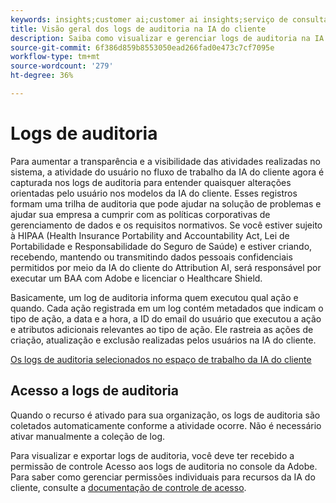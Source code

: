 ```yaml
---
keywords: insights;customer ai;customer ai insights;serviço de consulta CAI;customer ai queries;customer ai scores
title: Visão geral dos logs de auditoria na IA do cliente
description: Saiba como visualizar e gerenciar logs de auditoria na IA do cliente.
source-git-commit: 6f386d859b8553050ead266fad0e473c7cf7095e
workflow-type: tm+mt
source-wordcount: '279'
ht-degree: 36%

---
```


# Logs de auditoria

Para aumentar a transparência e a visibilidade das atividades realizadas no sistema, a atividade do usuário no fluxo de trabalho da IA do cliente agora é capturada nos logs de auditoria para entender quaisquer alterações orientadas pelo usuário nos modelos da IA do cliente. Esses registros formam uma trilha de auditoria que pode ajudar na solução de problemas e ajudar sua empresa a cumprir com as políticas corporativas de gerenciamento de dados e os requisitos normativos.  Se você estiver sujeito à HIPAA (Health Insurance Portability and Accountability Act, Lei de Portabilidade e Responsabilidade do Seguro de Saúde) e estiver criando, recebendo, mantendo ou transmitindo dados pessoais confidenciais permitidos por meio da IA do cliente do Attribution AI, será responsável por executar um BAA com Adobe e licenciar o Healthcare Shield.

Basicamente, um log de auditoria informa quem executou qual ação e quando. Cada ação registrada em um log contém metadados que indicam o tipo de ação, a data e a hora, a ID do email do usuário que executou a ação e atributos adicionais relevantes ao tipo de ação. Ele rastreia as ações de criação, atualização e exclusão realizadas pelos usuários na IA do cliente.

[Os logs de auditoria selecionados no espaço de trabalho da IA do cliente](../../customer-ai/images/data-governance/audit-logs-cai.png)

## Acesso a logs de auditoria

Quando o recurso é ativado para sua organização, os logs de auditoria são coletados automaticamente conforme a atividade ocorre. Não é necessário ativar manualmente a coleção de log.

Para visualizar e exportar logs de auditoria, você deve ter recebido a permissão de controle Acesso aos logs de auditoria no console da Adobe. Para saber como gerenciar permissões individuais para recursos da IA do cliente, consulte a [documentação de controle de acesso](../cai-data-governance/access-controls.md).